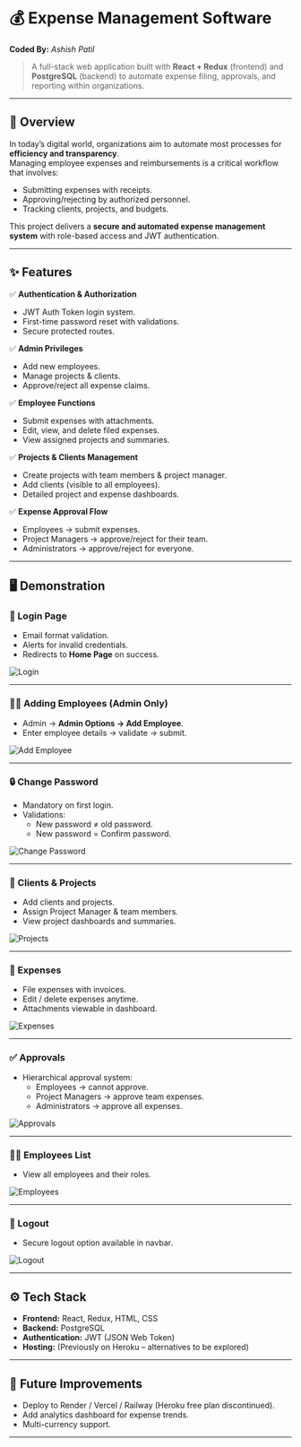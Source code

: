 # 💰 Expense Management Software  

**Coded By:** *Ashish Patil*  

> A full-stack web application built with **React + Redux** (frontend) and **PostgreSQL** (backend) to automate expense filing, approvals, and reporting within organizations.  

---

## 🚀 Overview  
In today’s digital world, organizations aim to automate most processes for **efficiency and transparency**.  
Managing employee expenses and reimbursements is a critical workflow that involves:  

- Submitting expenses with receipts.  
- Approving/rejecting by authorized personnel.  
- Tracking clients, projects, and budgets.  

This project delivers a **secure and automated expense management system** with role-based access and JWT authentication.  

---

## ✨ Features  

✅ **Authentication & Authorization**  
- JWT Auth Token login system.  
- First-time password reset with validations.  
- Secure protected routes.  

✅ **Admin Privileges**  
- Add new employees.  
- Manage projects & clients.  
- Approve/reject all expense claims.  

✅ **Employee Functions**  
- Submit expenses with attachments.  
- Edit, view, and delete filed expenses.  
- View assigned projects and summaries.  

✅ **Projects & Clients Management**  
- Create projects with team members & project manager.  
- Add clients (visible to all employees).  
- Detailed project and expense dashboards.  

✅ **Expense Approval Flow**  
- Employees → submit expenses.  
- Project Managers → approve/reject for their team.  
- Administrators → approve/reject for everyone.  

---

## 🖥️ Demonstration  

### 🔑 Login Page  
- Email format validation.  
- Alerts for invalid credentials.  
- Redirects to **Home Page** on success.  

![Login](https://user-images.githubusercontent.com/39689610/134283484-079f6b2d-b04b-4970-a49f-74d42c43ee76.png)  

---

### 👨‍💼 Adding Employees (Admin Only)  
- Admin → **Admin Options → Add Employee**.  
- Enter employee details → validate → submit.  

![Add Employee](https://user-images.githubusercontent.com/39689610/134284524-cb84f266-5317-4098-9f28-4506b2bd379b.png)  

---

### 🔒 Change Password  
- Mandatory on first login.  
- Validations:  
  - New password ≠ old password.  
  - New password = Confirm password.  

![Change Password](https://user-images.githubusercontent.com/39689610/134287005-2dfcb3a4-7c57-4f9a-9061-f3f631328771.png)  

---

### 👥 Clients & Projects  
- Add clients and projects.  
- Assign Project Manager & team members.  
- View project dashboards and summaries.  

![Projects](https://user-images.githubusercontent.com/39689610/134298814-e48f7974-0cb6-4be5-907f-5f4d8a735ec1.png)  

---

### 📑 Expenses  
- File expenses with invoices.  
- Edit / delete expenses anytime.  
- Attachments viewable in dashboard.  

![Expenses](https://user-images.githubusercontent.com/39689610/134308592-ff366ac8-ccf0-4e79-b7c3-324cc4a01913.png)  

---

### ✅ Approvals  
- Hierarchical approval system:  
  - Employees → cannot approve.  
  - Project Managers → approve team expenses.  
  - Administrators → approve all expenses.  

![Approvals](https://user-images.githubusercontent.com/39689610/134315047-9374f82d-ffbc-4653-9705-e8982e265245.png)  

---

### 👨‍💻 Employees List  
- View all employees and their roles.  

![Employees](https://user-images.githubusercontent.com/39689610/134306610-3ffb0faa-fb4f-4980-9db5-297264f3acc2.png)  

---

### 🚪 Logout  
- Secure logout option available in navbar.  

![Logout](https://user-images.githubusercontent.com/39689610/134325677-c85c12e3-1aff-48f3-b8b0-55e7ced7e688.png)  

---

## ⚙️ Tech Stack  

- **Frontend:** React, Redux, HTML, CSS  
- **Backend:** PostgreSQL  
- **Authentication:** JWT (JSON Web Token)  
- **Hosting:** (Previously on Heroku – alternatives to be explored)  

---

## 📌 Future Improvements  
- Deploy to Render / Vercel / Railway (Heroku free plan discontinued).  
- Add analytics dashboard for expense trends.  
- Multi-currency support.  

---

